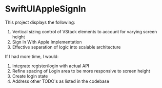 # SwiftUIAppleSignIn
This project displays the following:
1. Vertical sizing control of VStack elements to account for varying screen height
2. Sign In With Apple Implementation
3. Effective separation of logic into scalable architecture

If I had more time, I would:
1. Integrate register/login with actual API
2. Refine spacing of Login area to be more responsive to screen height
3. Create login state
4. Address other TODO's as listed in the codebase
